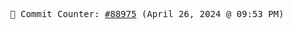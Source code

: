 <p align="center">
    <samp>
        📮 Commit Counter: <a href="https://github.com/Javascript-void0/Javascript-void0/commits/main">#88975</a> (April 26, 2024 @ 09:53 PM)
    </samp>
</p>
